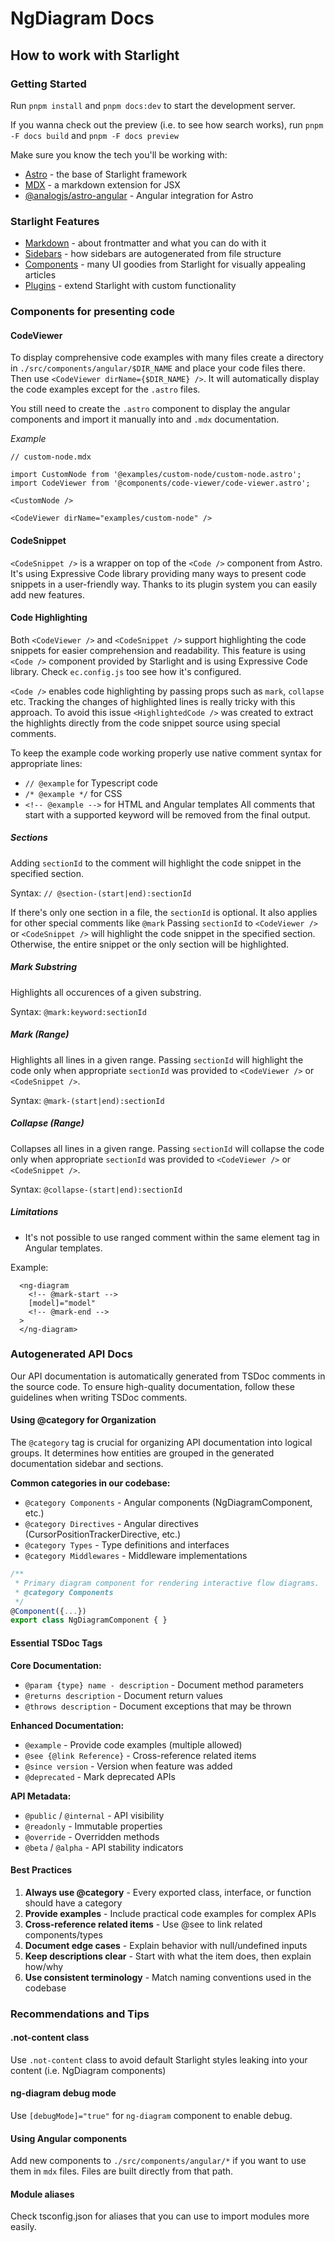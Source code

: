 # NgDiagram Docs

## How to work with Starlight

### Getting Started

Run `pnpm install` and `pnpm docs:dev` to start the development server.

If you wanna check out the preview (i.e. to see how search works), run `pnpm -F docs build` and `pnpm -F docs preview`

Make sure you know the tech you'll be working with:

- [Astro](https://docs.astro.build/en/basics/astro-pages/) - the base of Starlight framework
- [MDX](https://mdxjs.com/) - a markdown extension for JSX
- [@analogjs/astro-angular](https://analogjs.org/docs/packages/astro-angular/overview) - Angular integration for Astro

### Starlight Features

- [Markdown](https://starlight.astro.build/guides/authoring-content/) - about frontmatter and what you can do with it
- [Sidebars](https://starlight.astro.build/guides/sidebar/) - how sidebars are autogenerated from file structure
- [Components](https://starlight.astro.build/components/using-components/) - many UI goodies from Starlight for visually appealing articles
- [Plugins](https://starlight.astro.build/resources/plugins/) - extend Starlight with custom functionality

### Components for presenting code

#### CodeViewer

To display comprehensive code examples with many files create a directory in `./src/components/angular/$DIR_NAME` and place your code files there. Then use `<CodeViewer dirName={$DIR_NAME} />`. It will automatically display the code examples except for the `.astro` files.

You still need to create the `.astro` component to display the angular components and import it manually into and `.mdx` documentation.

_Example_

```
// custom-node.mdx

import CustomNode from '@examples/custom-node/custom-node.astro';
import CodeViewer from '@components/code-viewer/code-viewer.astro';

<CustomNode />

<CodeViewer dirName="examples/custom-node" />
```

#### CodeSnippet

`<CodeSnippet />` is a wrapper on top of the `<Code />` component from Astro. It's using Expressive Code library providing many ways to present code snippets in a user-friendly way. Thanks to its plugin system you can easily add new features.

#### Code Highlighting

Both `<CodeViewer />` and `<CodeSnippet />` support highlighting the code snippets for easier comprehension and readability. This feature is using `<Code />` component provided by Starlight and is using Expressive Code library. Check `ec.config.js` too see how it's configured.

`<Code />` enables code highlighting by passing props such as `mark`, `collapse` etc. Tracking the changes of highlighted lines is really tricky with this approach. To avoid this issue `<HighlightedCode />` was created to extract the highlights directly from the code snippet source using special comments.

To keep the example code working properly use native comment syntax for appropriate lines:

- `// @example` for Typescript code
- `/* @example */` for CSS
- `<!-- @example -->` for HTML and Angular templates
  All comments that start with a supported keyword will be removed from the final output.

##### Sections

Adding `sectionId` to the comment will highlight the code snippet in the specified section.

Syntax: `// @section-(start|end):sectionId`

If there's only one section in a file, the `sectionId` is optional. It also applies for other special comments like `@mark`
Passing `sectionId` to `<CodeViewer />` or `<CodeSnippet />` will highlight the code snippet in the specified section. Otherwise, the entire snippet or the only section will be highlighted.

##### Mark Substring

Highlights all occurences of a given substring.

Syntax: `@mark:keyword:sectionId`

##### Mark (Range)

Highlights all lines in a given range.
Passing `sectionId` will highlight the code only when appropriate `sectionId` was provided to `<CodeViewer />` or `<CodeSnippet />`.

Syntax: `@mark-(start|end):sectionId`

##### Collapse (Range)

Collapses all lines in a given range.
Passing `sectionId` will collapse the code only when appropriate `sectionId` was provided to `<CodeViewer />` or `<CodeSnippet />`.

Syntax: `@collapse-(start|end):sectionId`

##### Limitations

- It's not possible to use ranged comment within the same element tag in Angular templates.

Example:

```
  <ng-diagram
    <!-- @mark-start -->
    [model]="model"
    <!-- @mark-end -->
  >
  </ng-diagram>
```

### Autogenerated API Docs

Our API documentation is automatically generated from TSDoc comments in the source code. To ensure high-quality documentation, follow these guidelines when writing TSDoc comments.

#### Using @category for Organization

The `@category` tag is crucial for organizing API documentation into logical groups. It determines how entities are grouped in the generated documentation sidebar and sections.

**Common categories in our codebase:**

- `@category Components` - Angular components (NgDiagramComponent, etc.)
- `@category Directives` - Angular directives (CursorPositionTrackerDirective, etc.)
- `@category Types` - Type definitions and interfaces
- `@category Middlewares` - Middleware implementations

```typescript
/**
 * Primary diagram component for rendering interactive flow diagrams.
 * @category Components
 */
@Component({...})
export class NgDiagramComponent { }
```

#### Essential TSDoc Tags

**Core Documentation:**

- `@param {type} name - description` - Document method parameters
- `@returns description` - Document return values
- `@throws description` - Document exceptions that may be thrown

**Enhanced Documentation:**

- `@example` - Provide code examples (multiple allowed)
- `@see {@link Reference}` - Cross-reference related items
- `@since version` - Version when feature was added
- `@deprecated` - Mark deprecated APIs

**API Metadata:**

- `@public` / `@internal` - API visibility
- `@readonly` - Immutable properties
- `@override` - Overridden methods
- `@beta` / `@alpha` - API stability indicators

#### Best Practices

1. **Always use @category** - Every exported class, interface, or function should have a category
2. **Provide examples** - Include practical code examples for complex APIs
3. **Cross-reference related items** - Use @see to link related components/types
4. **Document edge cases** - Explain behavior with null/undefined inputs
5. **Keep descriptions clear** - Start with what the item does, then explain how/why
6. **Use consistent terminology** - Match naming conventions used in the codebase

### Recommendations and Tips

#### .not-content class

Use `.not-content` class to avoid default Starlight styles leaking into your content (i.e. NgDiagram components)

#### ng-diagram debug mode

Use `[debugMode]="true"` for `ng-diagram` component to enable debug.

#### Using Angular components

Add new components to `./src/components/angular/*` if you want to use them in `mdx` files. Files are built directly from that path.

#### Module aliases

Check tsconfig.json for aliases that you can use to import modules more easily.
